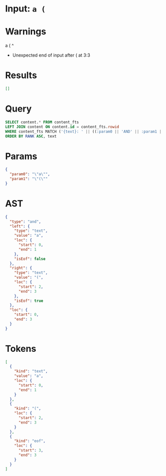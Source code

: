 # Input: `a (`

# Warnings

a (
  ^
- Unexpected end of input after ( at 3:3

# Results
```json
[]
```

# Query

```sql
SELECT content.* FROM content_fts
LEFT JOIN content ON content.id = content_fts.rowid
WHERE content_fts MATCH ('{text}: ' || ((:param0 || 'AND' || :param1 || ' *')))
ORDER BY RANK ASC, text
```

# Params

```json
{
  "param0": "\"a\"",
  "param1": "\"(\""
}
```

# AST

```json
{
  "type": "and",
  "left": {
    "type": "text",
    "value": "a",
    "loc": {
      "start": 0,
      "end": 1
    },
    "isEof": false
  },
  "right": {
    "type": "text",
    "value": "(",
    "loc": {
      "start": 2,
      "end": 3
    },
    "isEof": true
  },
  "loc": {
    "start": 0,
    "end": 3
  }
}
```

# Tokens
```json
[
  {
    "kind": "text",
    "value": "a",
    "loc": {
      "start": 0,
      "end": 1
    }
  },
  {
    "kind": "(",
    "loc": {
      "start": 2,
      "end": 3
    }
  },
  {
    "kind": "eof",
    "loc": {
      "start": 3,
      "end": 3
    }
  }
]
```